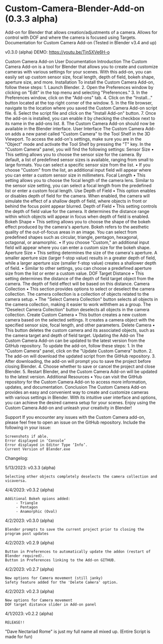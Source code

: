 # Custom-Camera-Blender-Add-on (0.3.3 alpha)
Add-on for Blender that allows creation/adjustments of a camera. Allows for control with DOF and where the camera is focused using Targets.
Documentation for Custom Camera Add-on
(Tested in Blender v3.4 and up)

v0.3.0 (alpha) DEMO: https://youtu.be/Tjn5XVe6H-o

Custom Camera Add-on User Documentation
Introduction
The Custom Camera Add-on is a tool for Blender that allows you to create and customize cameras with various settings for your scenes. With this add-on, you can easily set up custom sensor size, focal length, depth of field, bokeh shape, aperture size, and more.
Installation
To install the Custom Camera Add-on, follow these steps:
    1. Launch Blender.
    2. Open the Preferences window by clicking on "Edit" in the top menu and selecting "Preferences."
    3. In the Preferences window, click on the "Add-ons" tab.
    4. Click on the "Install..." button located at the top right corner of the window.
    5. In the file browser, navigate to the location where you saved the Custom Camera Add-on script file.
    6. Select the script file and click on the "Install Add-on" button.
    7. Once the add-on is installed, you can enable it by checking the checkbox next to its name in the add-ons list.
    8. The Custom Camera Add-on should now be available in the Blender interface.
User Interface
The Custom Camera Add-on adds a new panel called "Custom Camera" to the Tool Shelf in the 3D Viewport. To access the add-on's settings, make sure you are in the "Object" mode and activate the Tool Shelf by pressing the "T" key.
In the "Custom Camera" panel, you will find the following settings:
Sensor Size
    • This setting allows you to choose the sensor size for the camera. By default, a list of predefined sensor sizes is available, ranging from small to large formats. You can select a specific sensor size from the list.
    • If you choose "Custom" from the list, an additional input field will appear where you can enter a custom sensor size in millimeters.
Focal Length
    • This setting allows you to choose the focal length of the camera lens. Similar to the sensor size setting, you can select a focal length from the predefined list or enter a custom focal length.
Use Depth of Field
    • This option enables or disables depth of field for the camera. When enabled, the camera will simulate the effect of a shallow depth of field, where objects in front or behind the focus point appear blurred.
Depth of Field
    • This setting controls the depth of field value for the camera. It determines the distance range within which objects will appear in focus when depth of field is enabled.
Bokeh Shape
    • This setting allows you to choose the shape of the bokeh effect produced by the camera's aperture. Bokeh refers to the aesthetic quality of the out-of-focus areas in an image. You can select from predefined shapes such as circular, triangle, pentagon, hexagonal, octagonal, or anamorphic.
    • If you choose "Custom," an additional input field will appear where you can enter a custom size for the bokeh shape.
Aperture Size
    • This setting determines the size of the camera's aperture. A smaller aperture size (larger f-stop value) results in a greater depth of field, while a larger aperture size (smaller f-stop value) creates a shallower depth of field.
    • Similar to other settings, you can choose a predefined aperture size from the list or enter a custom value.
DOF Target Distance
    • This setting determines the distance of the depth of field target object from the camera. The depth of field effect will be based on this distance.
Camera Collection
    • This section provides options to select or deselect the camera collection. The camera collection is a collection of objects related to the camera setup.
    • The "Select Camera Collection" button selects all objects in the camera collection, making it easier to work withthem as a group. The "Deselect Camera Collection" button deselects all objects in the camera collection.
Create Custom Camera
    • This button creates a new custom camera based on the selected settings. It creates a camera object with the specified sensor size, focal length, and other parameters.
Delete Camera
    • This button deletes the custom camera and its associated objects, such as the camera target and depth of field target.
Updating the Add-on
The Custom Camera Add-on can be updated to the latest version from the GitHub repository. To update the add-on, follow these steps:
    1. In the "Custom Camera" panel, click on the "Update Custom Camera" button.
    2. The add-on will download the updated script from the GitHub repository.
    3. After downloading, the add-on will prompt you to save the project before closing Blender.
    4. Choose whether to save or cancel the project and close Blender.
    5. Restart Blender, and the Custom Camera Add-on will be updated to the latest version.
Additional Resources
    • You can visit the GitHub repository for the Custom Camera Add-on to access more information, updates, and documentation.
Conclusion
The Custom Camera Add-on provides an easy and convenient way to create and customize cameras with various settings in Blender. With its intuitive user interface and options, you can achieve the desired camera setup for your scenes. Enjoy using the Custom Camera Add-on and unleash your creativity in Blender!


Support
If you encounter any issues with the Custom Camera add-on, please feel free to open an issue on the GitHub repository. Include the following in your issue:

    Screenshots if able.
    Error displayed in ‘Console’
    Error displayed in Editor Type ‘Info’.
    Current Version of Blender.exe
    
   

Changelog:

5/13/2023: v0.3.3 (alpha)

    Selecting other objects completely deselects the camera collection and vicaversa. 


4/4/2023: v0.3.2 (alpha)

    Additional Bokeh opions added:
         - Triangle
         - Pentagon
         - Anamorphic (Oval)

4/2/2023: v0.3.0 (alpha)
    
    Blender prompts to save the current project prior to closing the program post updates

4/2/2023: v0.2.9 (alpha)
    
    Button in Preferences to automatically update the addon (restart of Blender required).
    Button in Preferences linking to the Add-on GITHUB.

4/2/2023: v0.2.7 (alpha)

    New options for Camera movement (still janky)
    Safety feature added for the 'Delete Camera' option.

4/2/2023: v0.2.3 (alpha)

    New options for Camera movement
    DOF target distance slider in Add-on panel

4/1/2023: v0.2.2 (alpha)

    RELEASE!!

"Dave Nectariad Rome" is just my full name all mixed up. (Entire Script is made for fun)
